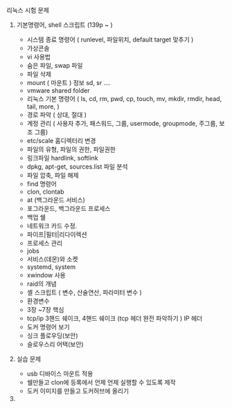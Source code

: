 리눅스  시험 문제 

1. 기본명령어, shell 스크립트 (139p ~ )

   - 시스템 종료 명령어 ( runlevel,  파일위치, default target 맞추기 ) 
   - 가상콘솔
   - vi 사용법
   - 숨은 파일, swap 파일
   - 파일 삭제 
   - mount ( 마운트 )   정보  sd, sr ....
   - vmware shared folder
   - 리눅스 기본 명령어 ( ls, cd, rm, pwd, cp, touch, mv, mkdir, rmdir, head, tail, more,  )
   - 경로 파악 ( 상대, 절대 )
   - 계정 관리 ( 사용자 추가, 패스워드, 그룹, usermode, groupmode, 주그룹, 보조 그룹)
   - etc/scale  홈디렉터리 변경
   - 파일의 유형, 파일의 권한,  파일권한
   - 링크파일 hardlink, softlink
   - dpkg,  apt-get, sources.list 파일 분석
   - 파일 압축, 파일 해제
   - find 명령어 
   - clon, clontab
   - at (백그라운드 서비스)
   - 포그라운드, 백그라운드 프로세스
   - 백업 쉘
   - 네트워크 카드 수정. 
   - 파이프|필터|리다이렉션   
   - 프로세스 관리 
   - jobs 
   - 서비스(데몬)와 소켓
   - systemd, system
   - xwindow 사용
   - raid의 개념
   - 셸 스크립트 ( 변수, 산술연산, 파라미터 변수 )
   - 환경변수
   - 3장 ~7장 핵심
   - tcp/ip 3핸드 쉐이크, 4핸드 쉐이크  (tcp  헤더 완전 파악하기 ) IP 헤더
   -  도커 명령어 보기
   -  싱크 플로우딩(보안)
   -  슬로우스리 어택(보안)

2. 실습 문제

   - usb 디바이스 마운트 적용
   - 쉘만들고 clon에 등록에서 언제 언제 실행할 수 있도록 제작
   - 도커 이미지를 만들고 도커허브에 올리기

3. 

   

   

   